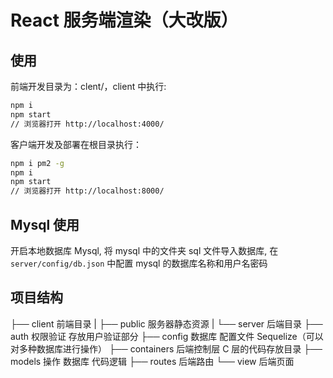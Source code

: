 # React 服务端渲染（大改版）

## 使用
前端开发目录为：clent/，client 中执行:

```bash
npm i
npm start
// 浏览器打开 http://localhost:4000/
```

客户端开发及部署在根目录执行：
```bash
npm i pm2 -g
npm i
npm start
// 浏览器打开 http://localhost:8000/
```

## Mysql 使用

开启本地数据库 Mysql, 将 mysql 中的文件夹 sql 文件导入数据库, 
在 `server/config/db.json`
中配置 mysql 的数据库名称和用户名密码


## 项目结构

├── client 前端目录
|
├── public 服务器静态资源
|
└── server 后端目录
    ├── auth 权限验证 存放用户验证部分
    ├── config 数据库 配置文件 Sequelize（可以对多种数据库进行操作）
    ├── containers 后端控制层 C 层的代码存放目录
    ├── models 操作 数据库 代码逻辑
    ├── routes 后端路由
    └── view 后端页面
